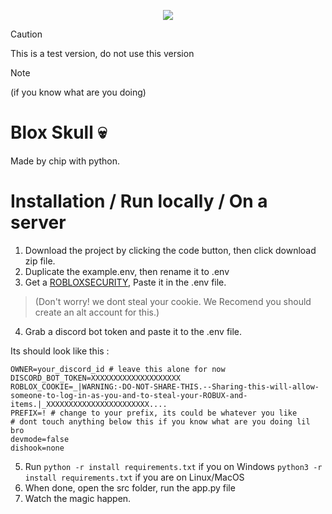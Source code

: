 <p align="center">
    <img src="https://github.com/user-attachments/assets/710648bf-891b-4d1d-81fa-775e650f1108">
</p>

> [!CAUTION]
> This is a test version, do not use this version


> [!NOTE]
>(if you know what are you doing)

# Blox Skull 💀
Made by chip with python.

# Installation / Run locally / On a server
1. Download the project by clicking the code button, then click download zip file.
2. Duplicate the example.env, then rename it to .env
3. Get a [ROBLOXSECURITY](https://github.com/ro-py/ro.py/blob/main/docs/tutorials/roblosecurity.md), Paste it in the .env file. 
 > (Don't worry! we dont steal your cookie. We Recomend you should create an alt account for this.)
4.  Grab a discord bot token and paste it to the .env file.

 Its should look like this :
  ```env  
OWNER=your_discord_id # leave this alone for now  
DISCORD_BOT_TOKEN=XXXXXXXXXXXXXXXXXXXX
ROBLOX_COOKIE=_|WARNING:-DO-NOT-SHARE-THIS.--Sharing-this-will-allow-someone-to-log-in-as-you-and-to-steal-your-ROBUX-and-items.|_XXXXXXXXXXXXXXXXXXXXXXX....
PREFIX=! # change to your prefix, its could be whatever you like
# dont touch anything below this if you know what are you doing lil bro
devmode=false  
dishook=none  
```
5. Run `python -r install requirements.txt` if you on Windows `python3 -r install requirements.txt` if you are on Linux/MacOS 
6. When done, open the src folder, run  the app.py file
7. Watch the magic happen.
